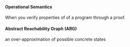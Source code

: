 #### Operational Semantics
When you verify properties of of a program through a proof.

#### Abstract Reachability Graph (ARG)
an over-approximation of possible concrete states